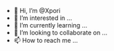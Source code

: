 - 👋 Hi, I’m @Xpori
- 👀 I’m interested in ...
- 🌱 I’m currently learning ...
- 💞️ I’m looking to collaborate on ...
- 📫 How to reach me ...

<!---
Xpori/Xpori is a ✨ special ✨ repository because its `README.md` (this file) appears on your GitHub profile.
You can click the Preview link to take a look at your changes.
--->
